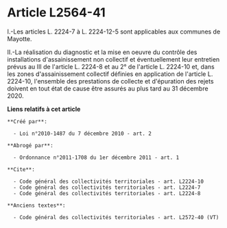 # Article L2564-41

I.-Les articles L. 2224-7 à L. 2224-12-5 sont applicables aux communes de Mayotte. 

II.-La réalisation du diagnostic et la mise en oeuvre du contrôle des installations d'assainissement non collectif et
éventuellement leur entretien prévus au III de l'article L. 2224-8 et au 2° de l'article L. 2224-10 et, dans les zones
d'assainissement collectif définies en application de l'article L. 2224-10, l'ensemble des prestations de collecte et
d'épuration des rejets doivent en tout état de cause être assurés au plus tard au 31 décembre 2020.

**Liens relatifs à cet article**

	**Créé par**:

	  - Loi n°2010-1487 du 7 décembre 2010 - art. 2

	**Abrogé par**:

	  - Ordonnance n°2011-1708 du 1er décembre 2011 - art. 1

	**Cite**:

	  - Code général des collectivités territoriales - art. L2224-10
	  - Code général des collectivités territoriales - art. L2224-7
	  - Code général des collectivités territoriales - art. L2224-8

	**Anciens textes**:

	  - Code général des collectivités territoriales - art. L2572-40 (VT)
